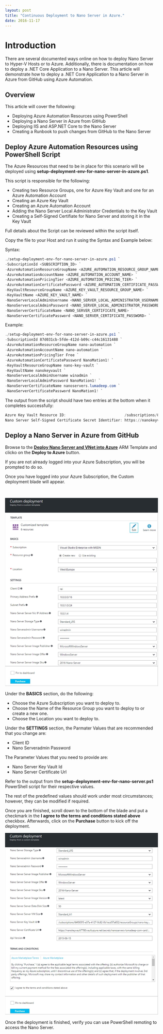```yaml
---
layout: post
title: "Continuous Deployment to Nano Server in Azure."
date: 2016-11-17
---
```


# Introduction

There are several documented ways online on how to deploy Nano Server to Hyper-V Hosts or to Azure. Additionally, there is documentation on how to deploy a .NET Core Application to a Nano Server.
This article will demonstrate how to deploy a .NET Core Application to a Nano Server in Azure from GitHub using Azure Automation.

## Overview

This article will cover the following:

* Deploying Azure Automation Resources using PowerShell
* Deploying a Nano Server in Azure from GitHub
* Deploying IIS and ASP.NET Core to the Nano Server
* Creating a Runbook to push changes from GitHub to the Nano Server


## Deploy Azure Automation Resources using PowerShell Script

The Azure Resources that need to be in place for this scenario will be deployed using **setup-deployment-env-for-nano-server-in-azure.ps1**.

This script is responsible for the following:

* Creating two Resource Groups, one for Azure Key Vault and one for an Azure Automation Account
* Creating an Azure Key Vault
* Creating an Azure Automation Account
* Adding the Nano Server Local Administrator Credentials to the Key Vault
* Creating a Self-Signed Certifiate for Nano Server and storing it in the Key Vault

Full details about the Script can be reviewed within the script itself.

Copy the file to your Host and run it using the Syntax and Example below:

Syntax:

```powershell
./setup-deployment-env-for-nano-server-in-azure.ps1 `
-SubscriptionId <SUBSCRIPTION_ID> `
-AzureAutomationResourceGroupName <AZURE_AUTOMATION_RESOURCE_GROUP_NAME> `
-AzureAutomationAccountName <AZURE_AUTOMATION_ACCOUNT_NAME> `
-AzureAutomationPricingTier <AZURE_AUTOMATION_PRICING_TIER> `
-AzureAutomationCertificatePassword <AZURE_AUTOMATION_CERTIFICATE_PASSWORD> `
-KeyVaultResourceGroupName <AZURE_KEY_VAULT_RESOURCE_GROUP_NAME> `
-KeyVaultName <AZURE_KEY_VAULT_NAME> `
-NanoServerLocalAdminUsername <NANO_SERVER_LOCAL_ADMINISTRATOR_USERNAME> `
-NanoServerLocalAdminPassword <NANO_SERVER_LOCAL_ADMINISTRATOR_PASSWORD> `
-NanoServerCertificateName <NANO_SERVER_CERTIFICATE_NAME> `
-NanoServerCertificatePassword <NANO_SERVER_CERTIFICATE_PASSWORD> `
```

Example:

```powershell
./setup-deployment-env-for-nano-server-in-azure.ps1 `
-SubscriptionId 87d031cb-5fde-412d-b09c-c44c16131488 `
-AzureAutomationResourceGroupName nano-automation `
-AzureAutomationAccountName nano-automation `
-AzureAutomationPricingTier Free `
-AzureAutomationCertificatePassword NanoMation1! `
-KeyVaultResourceGroupName nano-key-vault `
-KeyVaultName nanokeyvault `
-NanoServerLocalAdminUsername winadmin `
-NanoServerLocalAdminPassword NanoMation1! `
-NanoServerCertificateName nanoservers.lumadeep.com `
-NanoServerCertificatePassword NanoMation1! `
```

The output from the script should have two entries at the bottom when it completes successfully:

```powershell
Azure Key Vault Resource ID:                           /subscriptions/87d031cb-5fde-412d-b09c-c44c16131488/resourceGroups/nano-key-vault/providers/Microsoft.KeyVault/vaults/nanokeyvault7780.
Nano Server Self-Signed Certificate Secret Identifier: https://nanokeyvault7780.vault.azure.net:443/secrets/nanoservers-lumadeep-com-cert/1f21b4be49dd49a1a05d4eca5400c609.
```


## Deploy a Nano Server in Azure from GitHub

Browse to the **[Deploy Nano Server and VNet into Azure](https://github.com/starkfell/starkfell.github.io/tree/master/arm-templates/deploy-vnet-and-nano-server)** ARM Template 
and clicko on the **Deploy to Azure** button.

If you are not already logged into your Azure Subscription, you will be prompted to do so.

Once you have logged into your Azure Subscription, the Custom deployment blade will appear.

<img src="{{ site.github.url }}/media/continuous-deployment-to-nano-server-in-azure-001.jpg" alt="" />

![continuous-deployment-to-nano-server-in-azure-001](media/continuous-deployment-to-nano-server-in-azure-001.jpg)

Under the **BASICS** section, do the following:

* Choose the Azure Subscription you want to deploy to.
* Choose the Name of the Resource Group you want to deploy to or create a new one.
* Choose the Location you want to deploy to.

Under the **SETTINGS** section, the Parmater Values that are recommended that you change are:

* Client ID
* Nano Serveradmin Password

The Parameter Values that you need to provide are:

* Nano Server Key Vault Id
* Nano Server Certificate Url

Refer to the output from the **setup-deployment-env-for-nano-server.ps1** PowerShell script for their respective values.

The rest of the predefined values should work under most circumstances; however, they can be modified if required.

Once you are finished, scroll down to the bottom of the blade and put a checkmark in the **I agree to the terms and conditions stated above** checkbox.
Afterwards, click on the **Purchase** button to kick off the deployment.

![continuous-deployment-to-nano-server-in-azure-002](media/continuous-deployment-to-nano-server-in-azure-002.jpg)

Once the deployment is finished, verify you can use PowerShell remoting to access the Nano Server.

